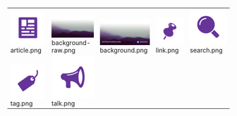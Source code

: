 <table><tr>
<tr>
<td valign="bottom">
<img src="./article.png" width="150"><br>
article.png
</td>

<td valign="bottom">
<img src="./background-raw.png" width="150"><br>
background-raw.png
</td>

<td valign="bottom">
<img src="./background.png" width="150"><br>
background.png
</td>

<td valign="bottom">
<img src="./link.png" width="150"><br>
link.png
</td>

<td valign="bottom">
<img src="./search.png" width="150"><br>
search.png
</td>

</tr>
<tr>
<td valign="bottom">
<img src="./tag.png" width="150"><br>
tag.png
</td>

<td valign="bottom">
<img src="./talk.png" width="150"><br>
talk.png
</td>

<td></td>
<td></td>
<td></td>
</tr></table>